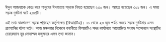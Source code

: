 ঈদুল আজহাকে কেন্দ্র করে মানুষের ঈদযাত্রায় সড়কে নিহত হয়েছেন ২৩০ জন। আহত হয়েছেন ৩০১ জন। এ সময় সড়ক দুর্ঘটনা ঘটে ২৩৫টি।

এই তথ্য বাংলাদেশ সড়ক পরিবহন কর্তৃপক্ষের (বিআরটিএ)। ১১ থেকে ২৩ জুন পর্যন্ত সময়ে সড়ক দুর্ঘটনায় এসব প্রাণহানির ঘটনা ঘটে। আজ মঙ্গলবার বিকেলে বনানীতে বিআরটিএ সদর কার্যালয়ে আয়োজিত সংবাদ সম্মেলনে সংস্থাটির চেয়ারম্যান নূর মোহাম্মদ মজুমদার এসব তথ্য জানান।
